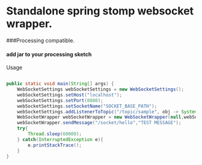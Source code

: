 
# Standalone spring stomp websocket wrapper.

###Processing compatible.

#### add jar to your processing sketch 


Usage

```java

public static void main(String[] args) {
    WebSocketSettings webSocketSettings = new WebSocketSettings();
    webSocketSettings.setHost("localhost");
    webSocketSettings.setPort(8080);
    webSocketSettings.setSocketName("SOCKET_BASE_PATH");
    webSocketSettings.addListenerToTopic("/topic/sample", obj -> System.out.println("event return : " + obj));
    WebSocketWrapper webSocketWrapper = new WebSocketWrapper(null,webSocketSettings);
    webSocketWrapper.sendMessage("/socket/hello","TEST MESSAGE");
    try{
        Thread.sleep(60000);
    } catch(InterruptedException e){
        e.printStackTrace();
    }
}
	
```